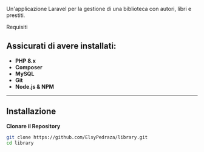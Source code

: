 
Un'applicazione Laravel per la gestione di una biblioteca con autori, libri e prestiti.

Requisiti

## Assicurati di avere installati:
- **PHP 8.x**
- **Composer**
- **MySQL**
- **Git**
- **Node.js & NPM** 

---

## Installazione

**Clonare il Repository**
```sh
git clone https://github.com/ElsyPedraza/library.git
cd library
